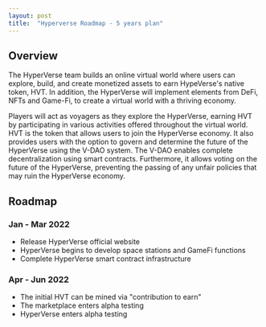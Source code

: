 ```yaml
---
layout: post
title:  "Hyperverse Roadmap - 5 years plan"
---
```


## Overview

The HyperVerse team builds an online virtual world where users can explore, build, and create monetized assets to earn HypeVerse's native token, HVT. In addition, the HyperVerse will implement elements from DeFi, NFTs and Game-Fi, to create a virtual world with a thriving economy.

Players will act as voyagers as they explore the HyperVerse, earning HVT by participating in various activities offered throughout the virtual world. HVT is the token that allows users to join the HyperVerse economy. It also provides users with the option to govern and determine the future of the HyperVerse using the V-DAO system. The V-DAO enables complete decentralization using smart contracts. Furthermore, it allows voting on the future of the HyperVerse, preventing the passing of any unfair policies that may ruin the HyperVerse economy.

## Roadmap

### Jan - Mar 2022

+ Release HyperVerse official website
+ HyperVerse begins to develop space stations and GameFi functions
+ Complete HyperVerse smart contract infrastructure

### Apr - Jun 2022

+ The initial HVT can be mined via "contribution to earn"
+ The marketplace enters alpha testing
+ HyperVerse enters alpha testing

